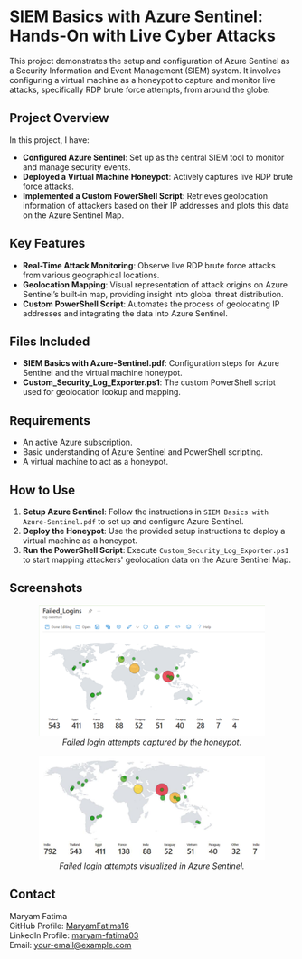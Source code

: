 # SIEM Basics with Azure Sentinel: Hands-On with Live Cyber Attacks

This project demonstrates the setup and configuration of Azure Sentinel as a Security Information and Event Management (SIEM) system. It involves configuring a virtual machine as a honeypot to capture and monitor live attacks, specifically RDP brute force attempts, from around the globe.

## Project Overview

In this project, I have:
- **Configured Azure Sentinel**: Set up as the central SIEM tool to monitor and manage security events.
- **Deployed a Virtual Machine Honeypot**: Actively captures live RDP brute force attacks.
- **Implemented a Custom PowerShell Script**: Retrieves geolocation information of attackers based on their IP addresses and plots this data on the Azure Sentinel Map.

## Key Features

- **Real-Time Attack Monitoring**: Observe live RDP brute force attacks from various geographical locations.
- **Geolocation Mapping**: Visual representation of attack origins on Azure Sentinel’s built-in map, providing insight into global threat distribution.
- **Custom PowerShell Script**: Automates the process of geolocating IP addresses and integrating the data into Azure Sentinel.

## Files Included

- **SIEM Basics with Azure-Sentinel.pdf**: Configuration steps for Azure Sentinel and the virtual machine honeypot.
- **Custom_Security_Log_Exporter.ps1**: The custom PowerShell script used for geolocation lookup and mapping.

## Requirements

- An active Azure subscription.
- Basic understanding of Azure Sentinel and PowerShell scripting.
- A virtual machine to act as a honeypot.

## How to Use

1. **Setup Azure Sentinel**: Follow the instructions in `SIEM Basics with Azure-Sentinel.pdf` to set up and configure Azure Sentinel.
2. **Deploy the Honeypot**: Use the provided setup instructions to deploy a virtual machine as a honeypot.
3. **Run the PowerShell Script**: Execute `Custom_Security_Log_Exporter.ps1` to start mapping attackers' geolocation data on the Azure Sentinel Map.

## Screenshots

<p align="center">
  <img src="screenshots/Failedlogins.png" alt="Failed Logins" width="400"/>
  <br/><i>Failed login attempts captured by the honeypot.</i>
</p>

<p align="center">
  <img src="screenshots/failedloginsSentinel.png" alt="Failed Logins in Sentinel" width="400"/>
  <br/><i>Failed login attempts visualized in Azure Sentinel.</i>
</p>
 
## Contact

Maryam Fatima  
GitHub Profile: [MaryamFatima16](https://github.com/MaryamFatima16)  
LinkedIn Profile: [maryam-fatima03](https://linkedin.com/in/maryam-fatima03)  
Email: [your-email@example.com](mailto:your-email@example.com)
